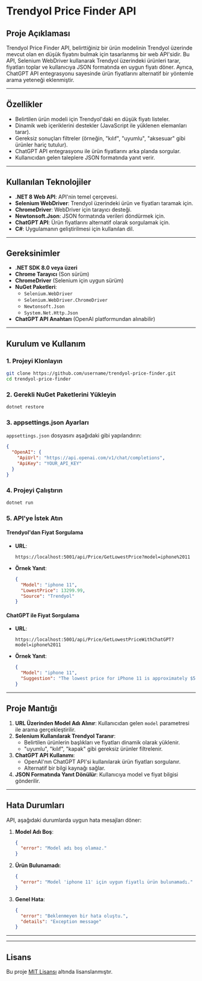 # **Trendyol Price Finder API**

## **Proje Açıklaması**
Trendyol Price Finder API, belirttiğiniz bir ürün modelinin Trendyol üzerinde mevcut olan en düşük fiyatını bulmak için tasarlanmış bir web API'sidir. Bu API, Selenium WebDriver kullanarak Trendyol üzerindeki ürünleri tarar, fiyatları toplar ve kullanıcıya JSON formatında en uygun fiyatı döner. Ayrıca, ChatGPT API entegrasyonu sayesinde ürün fiyatlarını alternatif bir yöntemle arama yeteneği eklenmiştir.

---

## **Özellikler**
- Belirtilen ürün modeli için Trendyol'daki en düşük fiyatı listeler.
- Dinamik web içeriklerini destekler (JavaScript ile yüklenen elemanları tarar).
- Gereksiz sonuçları filtreler (örneğin, "kılıf", "uyumlu", "aksesuar" gibi ürünler hariç tutulur).
- ChatGPT API entegrasyonu ile ürün fiyatlarını arka planda sorgular.
- Kullanıcıdan gelen taleplere JSON formatında yanıt verir.

---

## **Kullanılan Teknolojiler**
- **.NET 8 Web API**: API'nin temel çerçevesi.
- **Selenium WebDriver**: Trendyol üzerindeki ürün ve fiyatları taramak için.
- **ChromeDriver**: WebDriver için tarayıcı desteği.
- **Newtonsoft.Json**: JSON formatında verileri döndürmek için.
- **ChatGPT API**: Ürün fiyatlarını alternatif olarak sorgulamak için.
- **C#**: Uygulamanın geliştirilmesi için kullanılan dil.

---

## **Gereksinimler**
- **.NET SDK 8.0 veya üzeri**
- **Chrome Tarayıcı** (Son sürüm)
- **ChromeDriver** (Selenium için uygun sürüm)
- **NuGet Paketleri**:
  - `Selenium.WebDriver`
  - `Selenium.WebDriver.ChromeDriver`
  - `Newtonsoft.Json`
  - `System.Net.Http.Json`
- **ChatGPT API Anahtarı** (OpenAI platformundan alınabilir)

---

## **Kurulum ve Kullanım**
### 1. **Projeyi Klonlayın**
```bash
git clone https://github.com/username/trendyol-price-finder.git
cd trendyol-price-finder
```

### 2. **Gerekli NuGet Paketlerini Yükleyin**
```bash
dotnet restore
```

### 3. **appsettings.json Ayarları**
`appsettings.json` dosyasını aşağıdaki gibi yapılandırın:
```json
{
  "OpenAI": {
    "ApiUrl": "https://api.openai.com/v1/chat/completions",
    "ApiKey": "YOUR_API_KEY"
  }
}
```

### 4. **Projeyi Çalıştırın**
```bash
dotnet run
```

### 5. **API'ye İstek Atın**
#### **Trendyol'dan Fiyat Sorgulama**
- **URL**:
  ```
  https://localhost:5001/api/Price/GetLowestPrice?model=iphone%2011
  ```

- **Örnek Yanıt**:
  ```json
  {
    "Model": "iphone 11",
    "LowestPrice": 13299.99,
    "Source": "Trendyol"
  }
  ```

#### **ChatGPT ile Fiyat Sorgulama**
- **URL**:
  ```
  https://localhost:5001/api/Price/GetLowestPriceWithChatGPT?model=iphone%2011
  ```

- **Örnek Yanıt**:
  ```json
  {
    "Model": "iphone 11",
    "Suggestion": "The lowest price for iPhone 11 is approximately $599 on Amazon."
  }
  ```

---

## **Proje Mantığı**
1. **URL Üzerinden Model Adı Alınır**: Kullanıcıdan gelen `model` parametresi ile arama gerçekleştirilir.
2. **Selenium Kullanılarak Trendyol Taranır**: 
   - Belirtilen ürünlerin başlıkları ve fiyatları dinamik olarak yüklenir.
   - "uyumlu", "kılıf", "kapak" gibi gereksiz ürünler filtrelenir.
3. **ChatGPT API Kullanımı**:
   - OpenAI'nın ChatGPT API'si kullanılarak ürün fiyatları sorgulanır.
   - Alternatif bir bilgi kaynağı sağlar.
4. **JSON Formatında Yanıt Dönülür**: Kullanıcıya model ve fiyat bilgisi gönderilir.

---

## **Hata Durumları**
API, aşağıdaki durumlarda uygun hata mesajları döner:
1. **Model Adı Boş**:
   ```json
   {
     "error": "Model adı boş olamaz."
   }
   ```
2. **Ürün Bulunamadı**:
   ```json
   {
     "error": "Model 'iphone 11' için uygun fiyatlı ürün bulunamadı."
   }
   ```
3. **Genel Hata**:
   ```json
   {
     "error": "Beklenmeyen bir hata oluştu.",
     "details": "Exception message"
   }
   ```

---

---

## **Lisans**
Bu proje [MIT Lisansı](LICENSE) altında lisanslanmıştır.

